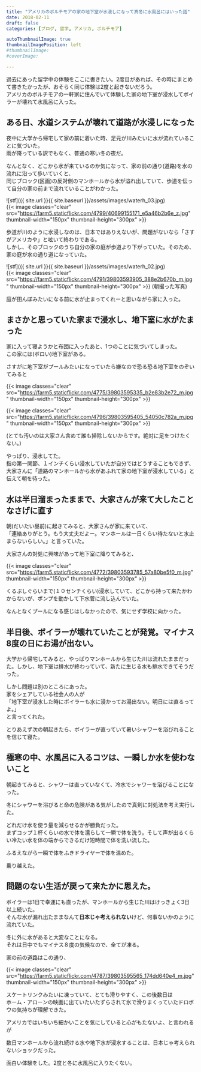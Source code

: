 ```yaml
---
title: "アメリカのボルチモアの家の地下室が水浸しになって真冬に水風呂にはいった話"
date: 2018-02-11
draft: false
categories: [ブログ, 留学, アメリカ, ボルチモア]

autoThumbnailImage: true
thumbnailImagePosition: left
#thumbnailImage:
#coverImage:

---
```


過去にあった留学中の体験をここに書きたい。2度目があれば、その時にまとめて書きたかったが、おそらく同じ体験は2度と起きないだろう。  
アメリカのボルチモアの一軒家に住んでいて体験した家の地下室が浸水してボイラーが壊れて水風呂に入った。  

## ある日、水道システムが壊れて道路が水浸しになった

夜中に大学から帰宅して家の前に着いた時、足元が川みたいに水が流れていることに気づいた。  
雨が降っている訳でもなく、普通の寒い冬の夜だ。  

なんとなく、どこから水が来ているのか気になって、家の前の通り(道路)を水の流れに沿って歩いていくと、  
同じブロック(区画)の反対側のマンホールから水が溢れ出していて、歩道を伝って自分の家の前まで流れていることがわかった。  

![stf]({{ site.url }}{{ site.baseurl }}/assets/images/waterh_03.jpg)  
{{< image classes="clear" src="https://farm5.staticflickr.com/4799/40699155171_e5a46b2b6e_z.jpg" thumbnail-width="150px" thumbnail-height="300px" >}}

歩道が川のように水浸しなのは、日本ではありえないが、問題がないなら「さすがアメリカや」と呟いて終わりである。  
しかし、そのブロックのうち自分の家の庭が歩道より下がっていた。そのため、家の庭が水の通り道になっていた。  


![stf]({{ site.url }}{{ site.baseurl }}/assets/images/waterh_02.jpg)  
{{< image classes="clear" src="https://farm5.staticflickr.com/4791/39803593905_388e2b670b_m.jpg" thumbnail-width="150px" thumbnail-height="300px" >}}
(朝撮った写真)  

庭が田んぼみたいになる前に水が止まってくれーと思いながら家に入った。  


## まさかと思っていた家まで浸水し、地下室に水がたまった

家に入って寝ようかと布団に入ったあと、1つのことに気づいてしまった。  
この家には(ボロい)地下室がある。  

さすがに地下室がプールみたいになっていたら嫌なので恐る恐る地下室をのぞいてみると  


{{< image classes="clear" src="https://farm5.staticflickr.com/4775/39803595335_b2e83b2e72_m.jpg" thumbnail-width="150px" thumbnail-height="300px" >}}

{{< image classes="clear" src="https://farm5.staticflickr.com/4796/39803595405_54050c782a_m.jpg" thumbnail-width="150px" thumbnail-height="300px" >}}

(とても汚いのは大家さん含めて誰も掃除しないからです。絶対に足をつけたくない。)

やっぱり、浸水してた。  
指の第一関節、１インチくらい浸水していたが自分ではどうすることもできず、  
大家さんに「道路のマンホールから水があふれて家の地下室が浸水している」と伝えて朝を待った。  

## 水は半日溜まったままで、大家さんが来て大したことなさげに直す

朝(だいたい昼前)に起きてみると、大家さんが家に来ていて、  
「連絡ありがとう。もう大丈夫だよー。マンホールは一日くらい待たないと水止まらないらしい。」と言っていた。  

大家さんの対処に興味があって地下室に降りてみると、  

{{< image classes="clear" src="https://farm5.staticflickr.com/4772/39803593785_57a80be5f0_m.jpg" thumbnail-width="150px" thumbnail-height="300px" >}}

くるぶしぐらいまで(１０センチくらい)浸水していて、どこから持って来たかわからないが、ポンプを動かして下水菅に流し込んでいた。  

なんとなくプールになる感じはしなかったので、気にせず学校に向かった。  

## 半日後、ボイラーが壊れていたことが発覚。マイナス8度の日にお湯が出ない。

大学から帰宅してみると、やっぱりマンホールから生じた川は流れたままだった。しかし、地下室は排水が終わっていて、新たに生じる水も排水できてそうだった。   

しかし問題は別のところにあった。  
家をシェアしている社会人の人が  
「地下室が浸水した時にボイラーも水に浸かってお湯出ない。明日には直るってよ。」  
と言ってくれた。  

とりあえず次の朝起きたら、ボイラーが直っていて暑いシャワーを浴びれることを信じて寝た。  

## 極寒の中、水風呂に入るコツは、一瞬しか水を使わないこと

朝起きてみると、シャワーは直っていなくて、冷水でシャワーを浴びることになった。  

冬にシャワーを浴びると命の危険がある気がしたので真剣に対処法を考え実行した。  

どれだけ水を使う量を減らせるかが勝負だった。  
まずコップ１杯くらいの水で体を濡らして一瞬で体を洗う。そして声が出るくらい冷たい水を体の端からできるだけ短時間で体を洗い流した。  

ふるえながら一瞬で体をふきドライヤーで体を温めた。  

乗り越えた。  



## 問題のない生活が戻って来たかに思えた。

ボイラーは1日で幸運にも直ったが、マンホールから生じた川はけっきょく3日以上続いた。  
そんな水が漏れ出たままなんて**日本じゃ考えられない**けど、何事ないかのように流れていた。  

冬に外に水があると大変なことになる。  
それは日中でもマイナス８度の気候なので、全てが凍る。  

家の前の道路はこの通り、  

{{< image classes="clear" src="https://farm5.staticflickr.com/4787/39803595565_174dd640e4_m.jpg" thumbnail-width="150px" thumbnail-height="300px" >}}

スケートリンクみたいに凍っていて、とても滑りやすく、この後数日は  
ホーム・アローンの映画に出ていたいたずらされて氷で滑りまくっていたドロボウの気持ちが理解できた。  

アメリカではいちいち細かいことを気にしていると心がもたないよ、と言われるが  

数日マンホールから流れ続ける水や地下水が浸水することは、日本じゃ考えられないショックだった。  

面白い体験をした。2度と冬に水風呂に入りたくない。  

